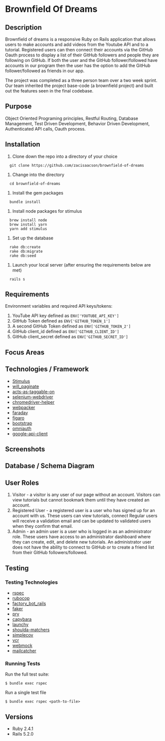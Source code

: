 # Brownfield Of Dreams

## Description

Brownfield of dreams is a responsive Ruby on Rails application that allows users to make accounts and add videos from the Youtube API and to a tutorial. Registered users can then connect their accounts via the GitHub Oauth process to display a list of their GitHub followers and people they are following on GitHub. If both the user and the GitHub follower/followed have accounts in our program then the user has the option to add the GitHub follower/followed as friends in our app.

The project was completed as a three person team over a two week sprint. Our team inherited the project base-code (a brownfield project) and built out the features seen in the final codebase.

## Purpose

Object Oriented Programing principles, Restful Routing, Database Management, Test Driven Development, Behavior Driven Development, Authenticated API calls, Oauth process.

## Installation

1. Clone down the repo into a directory of your choice
```
  git clone https://github.com/zacisaacson/brownfield-of-dreams
```

1. Change into the directory
```
  cd brownfield-of-dreams
```

1. Install the gem packages
```
  bundle install
```

1. Install node packages for stimulus
```
  brew install node
  brew install yarn
  yarn add stimulus
```

1. Set up the database
```
  rake db:create
  rake db:migrate
  rake db:seed
```

1. Launch your local server (after ensuring the requirements below are met)
```
  rails s
```

## Requirements

Environment variables and required API keys/tokens:
1. YouTube API key defined as `ENV['YOUTUBE_API_KEY']`
1. GitHub Token defined as `ENV['GITHUB_TOKEN_1']`
1. A second GitHub Token defined as `ENV['GITHUB_TOKEN_2']`
1. GitHub client_id defined as `ENV['GITHUB_CLIENT_ID']`
1. GitHub client_secret defined as `ENV['GITHUB_SECRET_ID']`

## Focus Areas

## Technologies / Framework

* [Stimulus](https://github.com/stimulusjs/stimulus)
* [will_paginate](https://github.com/mislav/will_paginate)
* [acts-as-taggable-on](https://github.com/mbleigh/acts-as-taggable-on)
* [selenium-webdriver](https://www.seleniumhq.org/docs/03_webdriver.jsp)
* [chromedriver-helper](http://chromedriver.chromium.org/)
* [webpacker](https://github.com/rails/webpacker)
* [faraday](https://github.com/lostisland/faraday)
* [figaro](https://github.com/laserlemon/figaro)
* [bootstrap](https://getbootstrap.com/)
* [omniauth](https://github.com/omniauth/omniauth)
* [google-api-client](http://chromedriver.chromium.org/)

## Screenshots

## Database / Schema Diagram

## User Roles

1. Visitor - a visitor is any user of our page without an account. Visitors can view tutorials but cannot bookmark them until they have created an account.
1. Registered User - a registered user is a user who has signed up for an account with us. These users can view tutorials, connect  Regular users will receive a validation email and can be updated to validated users when they confirm that email.
1. Admin - an admin user is a user who is logged in as an administrator role. These users have access to an administrator dashboard where they can create, edit, and delete new tutorials. An administrator user does not have the ability to connect to GitHub or to create a friend list from their GitHub followers/followed.

## Testing

### Testing Technologies
* [rspec](https://github.com/rspec/rspec)
* [rubocop](https://github.com/rubocop-hq/rubocop)
* [factory_bot_rails](https://github.com/rubocop-hq/rubocop)
* [faker](https://github.com/faker-ruby/faker)
* [pry](https://github.com/pry/pry)
* [capybara](https://github.com/teamcapybara/capybara)
* [launchy](https://github.com/copiousfreetime/launchy)
* [shoulda-matchers](https://github.com/thoughtbot/shoulda-matchers)
* [simplecov](https://github.com/colszowka/simplecov)
* [vcr](https://github.com/vcr/vcr)
* [webmock](https://github.com/bblimke/webmock)
* [mailcatcher](https://mailcatcher.me/)

### Running Tests
Run the full test suite:
```
$ bundle exec rspec
```

Run a single test file
```
$ bundle exec rspec <path-to-file>
```

## Versions
- Ruby 2.4.1
- Rails 5.2.0

